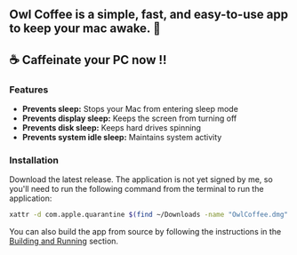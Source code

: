 ## Owl Coffee is a simple, fast, and easy-to-use app to keep your mac awake. 🥱

## ☕️ Caffeinate your PC now !!

### Features

- **Prevents sleep:** Stops your Mac from entering sleep mode
- **Prevents display sleep:** Keeps the screen from turning off
- **Prevents disk sleep:** Keeps hard drives spinning
- **Prevents system idle sleep:** Maintains system activity

### Installation

Download the latest release.
The application is not yet signed by me, so you'll need to run the following command from the terminal to run the application:

```bash
xattr -d com.apple.quarantine $(find ~/Downloads -name "OwlCoffee.dmg" 2>/dev/null)
```

You can also build the app from source by following the instructions in the [Building and Running](https://github.com/KiritoCyanPine/owl-coffee-native/blob/main/README.MD#building-and-running) section.
